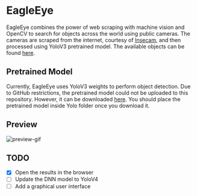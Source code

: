 # EagleEye
EagleEye combines the power of web scraping with machine vision and OpenCV to search for objects across the world using public cameras. The cameras are scraped from the internet, courtesy of [Insecam](https://insecam.org), and then processed using YoloV3 pretrained model. The available objects can be found [here](https://github.com/pjreddie/darknet/blob/master/data/coco.names).

## Pretrained Model
Currently, EagleEye uses YoloV3 weights to perform object detection. Due to GitHub restrictions, the pretrained model could not be uploaded to this repository. However, it can be downloaded [here](https://pjreddie.com/media/files/yolov3.weights). You should place the pretrained model inside Yolo folder once you download it.

## Preview
![preview-gif](examples/preview.gif)

## TODO
- [X] Open the results in the browser
- [ ] Update the DNN model to YoloV4
- [ ] Add a graphical user interface
